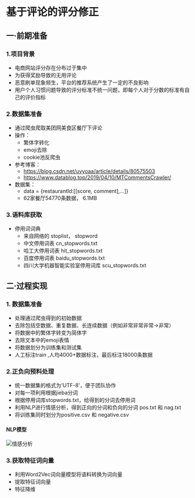 # 基于评论的评分修正
## 一·前期准备
### 1.项目背景
 * 电商网站评分存在分布过于集中
 * 为获得奖励导致的无用评论
 * 恶意刷单现象频生，平台的推荐系统产生了一定的不良影响
 * 用户个人习惯问题导致的评分标准不统一问题，即每个人对于分数的标准有自己的评价指标

 ### 2.数据集准备
 * 通过爬虫爬取美团网美食区餐厅下评论
 * 操作：
    * 繁体字转化
    * emoji去除
    * cookie池反爬虫
 * 参考博客：
    * https://blog.csdn.net/uvyoaa/article/details/80575503
    * https://www.datablog.top/2019/04/10/MTCommentsCrawler/
* 数据集：
    * data = {restaurantId:[[score, comment],...]}
    * 62家餐厅54770条数据， 6.1MB

### 3.语料库获取
* 停用词词典
    * 来自网络的 stoplist， stopword
    * 中文停用词表	cn_stopwords.txt
    * 哈工大停用词表	hit_stopwords.txt
    * 百度停用词表	baidu_stopwords.txt
    * 四川大学机器智能实验室停用词库 scu_stopwords.txt
## 二·过程实现
### 1. 数据集准备 
*  处理通过爬虫得到的初始数据
*  去除包括空数据、重复数据、长连续数据（例如非常非常非常->非常）
*  将数据中的繁体字转变为简体字
*  去除文本中的emoji表情
*  将数据划分为训练集和测试集
*  人工标注train ,人均4000+数据标注，最后标注18000条数据
### 2.正负向预料处理
* 统一数据集的格式为'UTF-8'，便于团队协作
* 对每一项利用根据jieba分词
* 根据停用词库stopwords.txt，给得到的分词去停用词
* 利用NLP进行情感分析，得到正向的分词和负向的分词 pos.txt 和 nag.txt
* 将训练集同时划分为positive.csv 和 negative.csv
#### NLP模型
![情感分析](https://user-images.githubusercontent.com/45160523/116832597-26675280-abe8-11eb-8ea4-fbb1bfbf11f0.png)
### 3.获取特征词向量
* 利用Word2Vec词向量模型将语料转换为词向量
* 提取特征词向量
* 特征降维

